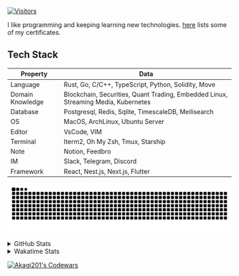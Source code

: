 <!-- markdownlint-disable MD041 MD010 MD033 -->
[![Visitors](https://api.visitorbadge.io/api/daily?path=Akagi201%2FAkagi201&label=Visitors%20Today&countColor=%2337d67a)](https://visitorbadge.io/status?path=Akagi201%2FAkagi201)

I like programming and keeping learning new technologies. [here](https://github.com/Akagi201/blockchain) lists some of my certificates.

## Tech Stack

| Property         	| Data                                                                               	|
|------------------	|------------------------------------------------------------------------------------	|
| Language         	| Rust, Go, C/C++, TypeScript, Python, Solidity, Move                                 |
| Domain Knowledge 	| Blockchain, Securities, Quant Trading, Embedded Linux, Streaming Media, Kubernetes 	|
| Database         	| Postgresql, Redis, Sqlite, TimescaleDB, Meilisearch                                 |
| OS               	| MacOS, ArchLinux, Ubuntu Server                                                     |
| Editor           	| VsCode, VIM                                                                        	|
| Terminal          | Iterm2, Oh My Zsh, Tmux, Starship                                                   |
| Note             	| Notion, Feedbro                                                                    	|
| IM               	| Slack, Telegram, Discord                                                            |
| Framework         | React, Nest.js, Next.js, Flutter                                                   	|

[![github contribution grid snake animation](https://raw.githubusercontent.com/Akagi201/Akagi201/output/github-contribution-grid-snake.svg#gh-light-mode-only)](https://github.com/Akagi201)

<details>
<summary>GitHub Stats</summary>
  <a href="https://github.com/Akagi201"><img alt="Profile Detail" src="https://raw.githubusercontent.com/Akagi201/Akagi201/master/profile-summary-card-output/dracula/0-profile-details.svg" /></a>
  <a href="https://github.com/Akagi201"><img alt="Github Stats" src="https://raw.githubusercontent.com/Akagi201/Akagi201/master/profile-summary-card-output/dracula/3-stats.svg" /></a>
  <a href="https://github.com/Akagi201"><img alt="Lang By Commits" src="https://raw.githubusercontent.com/Akagi201/Akagi201/master/profile-summary-card-output/dracula/2-most-commit-language.svg" /></a>
</details>

<details>
<summary>Wakatime Stats</summary>
<br>

<!--START_SECTION:waka-->

```txt
From: 07 June 2023 - To: 14 June 2023

Total Time: 89 hrs 22 mins

Other             59 hrs 18 mins  ████████████████▓░░░░░░░░   66.36 %
Rust              12 hrs 23 mins  ███▒░░░░░░░░░░░░░░░░░░░░░   13.86 %
sh                10 hrs 27 mins  ███░░░░░░░░░░░░░░░░░░░░░░   11.71 %
Solidity          2 hrs 8 mins    ▓░░░░░░░░░░░░░░░░░░░░░░░░   02.40 %
Go                1 hr 23 mins    ▒░░░░░░░░░░░░░░░░░░░░░░░░   01.55 %
Markdown          1 hr 16 mins    ▒░░░░░░░░░░░░░░░░░░░░░░░░   01.43 %
TOML              1 hr 5 mins     ▒░░░░░░░░░░░░░░░░░░░░░░░░   01.21 %
YAML              21 mins         ░░░░░░░░░░░░░░░░░░░░░░░░░   00.40 %
TypeScript        14 mins         ░░░░░░░░░░░░░░░░░░░░░░░░░   00.26 %
Protocol Buffer   11 mins         ░░░░░░░░░░░░░░░░░░░░░░░░░   00.22 %
```

<!--END_SECTION:waka-->

</details>

<a href="https://www.codewars.com/users/Akagi201"><img alt="Akagi201's Codewars" src="https://www.codewars.com/users/Akagi201/badges/small"></a>
